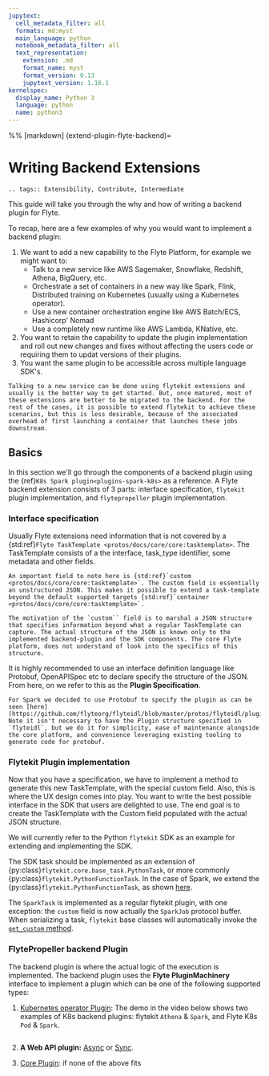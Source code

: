 ```yaml
---
jupytext:
  cell_metadata_filter: all
  formats: md:myst
  main_language: python
  notebook_metadata_filter: all
  text_representation:
    extension: .md
    format_name: myst
    format_version: 0.13
    jupytext_version: 1.16.1
kernelspec:
  display_name: Python 3
  language: python
  name: python3
---
```


%% [markdown]
(extend-plugin-flyte-backend)=

# Writing Backend Extensions

```{eval-rst}
.. tags:: Extensibility, Contribute, Intermediate
```

This guide will take you through the why and how of writing a backend plugin for
Flyte.

To recap, here are a few examples of why you would want to implement a backend plugin:

1. We want to add a new capability to the Flyte Platform, for example we might want to:
   - Talk to a new service like  AWS Sagemaker, Snowflake, Redshift, Athena, BigQuery, etc.
   - Orchestrate a set of containers in a new way like Spark, Flink, Distributed
     training on Kubernetes (usually using a Kubernetes operator).
   - Use a new container orchestration engine like AWS Batch/ECS, Hashicorp' Nomad
   - Use a completely new runtime like AWS Lambda, KNative, etc.
3. You want to retain the capability to update the plugin implementation and roll
   out new changes and fixes without affecting the users code or requiring them to updat
   versions of their plugins.
4. You want the same plugin to be accessible across multiple language SDK's.

```{note}
Talking to a new service can be done using flytekit extensions and usually is the better way to get started. But, once matured, most of these extensions are better to be migrated to the backend. For the rest of the cases, it is possible to extend flytekit to achieve these scenarios, but this is less desirable, because of the associated overhead of first launching a container that launches these jobs downstream.
```

## Basics

In this section we'll go through the components of a backend plugin using the {ref}`K8s Spark plugin<plugins-spark-k8s>` as a reference. A Flyte backend extension consists of 3 parts: interface
specification, `flytekit` plugin implementation, and `flytepropeller` plugin implementation.

### Interface specification

Usually Flyte extensions need information that is not covered by a {std:ref}`Flyte TaskTemplate <protos/docs/core/core:tasktemplate>`. The TaskTemplate consists of a
the interface, task_type identifier, some metadata and other fields.

```{note}
An important field to note here is {std:ref}`custom <protos/docs/core/core:tasktemplate>`. The custom field is essentially an unstructured JSON. This makes it possible to extend a task-template beyond the default supported targets {std:ref}`container <protos/docs/core/core:tasktemplate>`.

The motivation of the `custom`` field is to marshal a JSON structure that specifies information beyond what a regular TaskTemplate can capture. The actual structure of the JSON is known only to the implemented backend-plugin and the SDK components. The core Flyte platform, does not understand of look into the specifics of this structure.
```

It is highly recommended to use an interface definition language like Protobuf, OpenAPISpec etc to declare specify the structure of the JSON. From here, on we refer to this as the **Plugin Specification**.

```{note}
For Spark we decided to use Protobuf to specify the plugin as can be seen [here](https://github.com/flyteorg/flyteidl/blob/master/protos/flyteidl/plugins/spark.proto). Note it isn't necessary to have the Plugin structure specified in `flyteidl`, but we do it for simplicity, ease of maintenance alongside the core platform, and convenience leveraging existing tooling to generate code for protobuf.
```

### Flytekit Plugin implementation

Now that you have a specification, we have to implement a method to generate this new TaskTemplate, with the special custom field. Also, this is where the UX design comes into play. You want to write the best possible interface in the SDK that users are delighted to use. The end goal is to create the TaskTemplate with the Custom field populated with the actual JSON structure.

We will currently refer to the Python `flytekit` SDK as an example for extending and
implementing the SDK.

The SDK task should be implemented as an extension of {py:class}`flytekit.core.base_task.PythonTask`, or more commonly {py:class}`flytekit.PythonFunctionTask`.
In the case of Spark, we extend the {py:class}`flytekit.PythonFunctionTask`, as shown [here](https://github.com/flyteorg/flytekit/blob/master/plugins/flytekit-spark/flytekitplugins/spark/task.py#L77-L123).

The `SparkTask` is implemented as a regular flytekit plugin, with one exception: the `custom` field is now actually the `SparkJob` protocol buffer. When serializing a task, `flytekit` base classes will automatically invoke the [`get_custom` method](https://github.com/flyteorg/flytekit/blob/c02075d472b5587d199630bcfc7f9937673c6a0e/flytekit/core/base_task.py#L255).

### FlytePropeller backend Plugin

The backend plugin is where the actual logic of the execution is implemented. The backend plugin uses the **Flyte PluginMachinery** interface to implement a plugin which can be one of the following supported types:

1. [Kubernetes operator Plugin](https://pkg.go.dev/github.com/lyft/flyteplugins@v0.5.26/go/tasks/pluginmachinery/k8s#Plugin): The demo in the video below shows two examples of K8s backend plugins: flytekit `Athena` & `Spark`, and Flyte K8s `Pod` & `Spark`.

   ```{youtube} oK2RGQuP94k
   ```

2. **A Web API plugin:** [Async](https://pkg.go.dev/github.com/lyft/flyteplugins@v0.5.26/go/tasks/pluginmachinery/webapi#AsyncPlugin) or [Sync](https://pkg.go.dev/github.com/lyft/flyteplugins@v0.5.26/go/tasks/pluginmachinery/webapi#SyncPlugin).
3. [Core Plugin](https://pkg.go.dev/github.com/lyft/flyteplugins/go/tasks/pluginmachinery/core#Plugin): if none of the above fits
